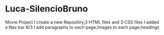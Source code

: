 # Luca-SilencioBruno
Movie Project
I create a new Repositiry,3 HTML files and 3 CSS files
I added a Nav bar
8/3 I add paragraphs to each page,Images to each page,headings